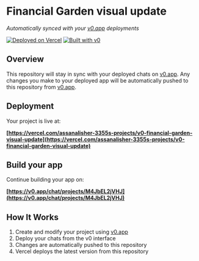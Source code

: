 # Financial Garden visual update

*Automatically synced with your [v0.app](https://v0.app) deployments*

[![Deployed on Vercel](https://img.shields.io/badge/Deployed%20on-Vercel-black?style=for-the-badge&logo=vercel)](https://vercel.com/assanalisher-3355s-projects/v0-financial-garden-visual-update)
[![Built with v0](https://img.shields.io/badge/Built%20with-v0.app-black?style=for-the-badge)](https://v0.app/chat/projects/M4JbEL2jVHJ)

## Overview

This repository will stay in sync with your deployed chats on [v0.app](https://v0.app).
Any changes you make to your deployed app will be automatically pushed to this repository from [v0.app](https://v0.app).

## Deployment

Your project is live at:

**[https://vercel.com/assanalisher-3355s-projects/v0-financial-garden-visual-update](https://vercel.com/assanalisher-3355s-projects/v0-financial-garden-visual-update)**

## Build your app

Continue building your app on:

**[https://v0.app/chat/projects/M4JbEL2jVHJ](https://v0.app/chat/projects/M4JbEL2jVHJ)**

## How It Works

1. Create and modify your project using [v0.app](https://v0.app)
2. Deploy your chats from the v0 interface
3. Changes are automatically pushed to this repository
4. Vercel deploys the latest version from this repository